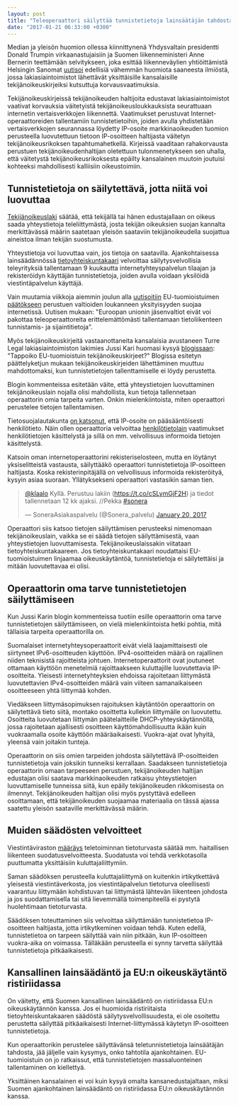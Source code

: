 ```yaml
---
layout: post
title: "Teleoperaattori säilyttää tunnistetietoja lainsäätäjän tahdosta"
date: "2017-01-21 06:33:00 +0300"
---
```

Median ja yleisön huomion ollessa kiinnittynenä Yhdysvaltain presidentti Donald Trumpin virkaanastujaisiin ja Suomen liikenneministeri Anne Bernerin teettämään selvitykseen, joka esittää liikenneväylien yhtiöittämistä Helsingin Sanomat [uutisoi](http://www.hs.fi/talous/art-2000005052577.html) edellisiä vähemmän huomiota saaneesta ilmiöstä, jossa lakiasiaintoimistot lähettävät yksittäisille kansalaisille tekijänoikeuskirjeiksi kutsuttuja korvausvaatimuksia.

Tekijänoikeuskirjeissä tekijänoikeuden haltijoita edustavat lakiasiaintoimistot vaativat korvauksia väitetyistä tekijänoikeusloukkauksista seurattuaan internetin vertaisverkkojen liikennettä. Vaatimukset perustuvat Internet-operaattoreiden tallentamiin tunnistetietoihin, joiden avulla yhdistetään vertaisverkkojen seurannassa löydetty IP-osoite markkinaoikeuden tuomion perusteella luovutettuun tietoon IP-osoitteen haltijasta väitetyn tekijänoikeusrikoksen tapahtumahetkellä. Kirjeissä vaaditaan rahakorvausta perustuen tekijänoikeudenhaltijan oletettuun tulonmenetykseen sen uhalla, että väitetystä tekijänoikeusrikoksesta epäilty kansalainen muutoin joutuisi kohteeksi mahdollisesti kalliisiin oikeustoimiin.

## Tunnistetietoja on säilytettävä, jotta niitä voi luovuttaa

[Tekijänoikeuslaki](http://www.finlex.fi/fi/laki/ajantasa/1961/19610404#L7P60a) säätää, että tekijällä tai hänen edustajallaan on oikeus saada yhteystietoja teleliittymästä, josta tekijän oikeuksien suojan kannalta merkittävässä määrin saatetaan yleisön saataviin tekijänoikeudella suojattua aineistoa ilman tekijän suostumusta.

Yhteystietoja voi luovuttaa vain, jos tietoja on saatavilla. Ajankohtaisessa lainsäädännössä [tietoyhteiskuntakaari](http://www.finlex.fi/fi/laki/ajantasa/2014/20140917) velvoittaa säilytysvelvollisia teleyrityksiä tallentamaan 9 kuukautta internetyhteyspalvelun tilaajan ja rekisteröidyn käyttäjän tunnistetietoja, joiden avulla voidaan yksilöidä viestintäpalvelun käyttäjä.

Vain muutamia viikkoja aiemmin joulun alla [uutisoitiin](http://www.hs.fi/ulkomaat/art-2000005016509.html) EU-tuomioistuimen [päätökseen](http://curia.europa.eu/juris/document/document.jsf?text=&docid=186492&pageIndex=0&doclang=FI&mode=req&dir=&occ=first&part=1&cid=694537) perustuen valtioiden loukanneen yksityisyyden suojaa internetissä. Uutisen mukaan: "Euroopan unionin jäsenvaltiot eivät voi pakottaa teleoperaattoreita erittelemättömästi tallentamaan tietoliikenteen tunnistamis- ja sijaintitietoja".

Myös tekijänoikeuskirjeitä vastaanottaneita kansalaisia avustaneen Turre Legal lakiasiaintoimiston lakimies Jussi Kari huomasi kysyä [blogissaan](http://www.jussikari.fi/tappoiko-eu-tuomioistuin-tekijanoikeuskirjeet/): "Tappoiko EU-tuomioistuin tekijänoikeuskirjeet?" Blogissa esitetyn päättelyketjun mukaan tekijänoikeuskirjeiden lähettäminen muuttuu mahdottomaksi, kun tunnistetietojen tallenttamiselle ei löydy perustetta.

Blogin kommenteissa esitetään väite, että yhteystietojen luovuttaminen tekijänoikeuslain nojalla olisi mahdollista, kun tietoja tallennetaan operaattorin omia tarpeita varten. Onkin mielenkiintoista, miten operaattori perustelee tietojen tallentamisen. 

Tietosuojalautakunta [on katsonut](http://www.finlex.fi/fi/viranomaiset/ftie/2006/20060001), että IP-osoite on pääsääntöisesti henkilötieto. Näin ollen operaattoria velvoittaa [henkilötietolain](http://www.finlex.fi/fi/laki/ajantasa/1999/19990523#L6P24) vaatimukset henkilötietojen käsittelystä ja sillä on mm. velvollisuus informoida tietojen käsittelystä.

Katsoin oman internetoperaattorini rekisteriselosteen, mutta en löytänyt yksiselitteistä vastausta, säilyttääkö operaattori tunnistetietoja IP-osoitteen haltijasta. Koska rekisterinpitäjällä on velvollisuus informoida rekisteröityä, kysyin asiaa suoraan. Yllätyksekseni operaattori vastasikin saman tien.

<blockquote class="twitter-tweet" data-lang="en"><p lang="fi" dir="ltr"><a href="https://twitter.com/klaalo">@klaalo</a> Kyllä. Perustuu lakiin (<a href="https://t.co/cSLymGjF2H">https://t.co/cSLymGjF2H</a>) ja tiedot tallennetaan 12 kk ajaksi. //Pekka <a href="https://twitter.com/hashtag/sonera?src=hash">#sonera</a></p>&mdash; SoneraAsiakaspalvelu (@Sonera_palvelu) <a href="https://twitter.com/Sonera_palvelu/status/822487825983619072">January 20, 2017</a></blockquote> <script async src="//platform.twitter.com/widgets.js" charset="utf-8"></script>

Operaattori siis katsoo tietojen säilyttämisen perusteeksi nimenomaan tekijänoikeuslain, vaikka se ei säädä tietojen säilyttämisestä, vaan yhteystietojen luovuttamisesta. Tekijänoikeuslaissakin viitataan tietoyhteiskuntakaareen. Jos tietoyhteiskuntakaari noudattaisi EU-tuomioistuimen linjaamaa oikeuskäytäntöä, tunnistetietoja ei säilytettäisi ja mitään luovutettavaa ei olisi.

## Operaattorin oma tarve tunnistetietojen säilyttämiseen

Kun Jussi Karin blogin kommenteissa tuotiin esille operaattorin oma tarve tunnistetietojen säilyttämiseen, on vielä mielenkiintoista hetki pohtia, mitä tällaisia tarpeita operaattorilla on.

Suomalaiset internetyhteysoperaattorit eivät vielä laajamittaisesti ole siirtyneet IPv6-osoitteuden käyttöön. IPv4-osoitteiden määrä on rajallinen niiden teknisistä rajoitteista johtuen. Internetoperaattorit ovat joutuneet ottamaan käyttöön menetelmiä rajoittaakseen kuluttajille luovutettavia IP-osoitteita. Yleisesti internetyhteyksien ehdoissa rajoitetaan liittymästä luovutettavien IPv4-osoitteiden määrä vain viiteen samanaikaiseen osoitteeseen yhtä liittymää kohden.

Viedäkseen liittymäsopimuksen rajoituksen käytäntöön operaattorin on säilytettävä tieto siitä, montako osoittetta kullekin liittymälle on luovutettu. Osoitteita luovutetaan liittymän päätelaitteille DHCP-yhteyskäytännöllä, jossa rajoitetaan ajallisesti osoitteen käyttömahdollisuutta ikään kuin vuokraamalla osoite käyttöön määräaikaisesti. Vuokra-ajat ovat lyhyitä, yleensä vain joitakin tunteja.

Operaattorin on siis omien tarpeiden johdosta säilytettävä IP-osoitteiden tunnistetietoja vain joksikin tunneiksi kerrallaan. Saadakseen tunnistetietoja operaattorin omaan tarpeeseen perustuen, tekijänoikeuden haltijan edustajan olisi saatava markkinaoikeuden ratkaisu yhteystietojen luovuttamiselle tunneissa siitä, kun epäily tekijänoikeuden rikkomisesta on ilmennyt. Tekijänoikeuden haltijan olisi myös pystyttävä edelleen osoittamaan, että tekijänoikeuden suojaamaa materiaalia on tässä ajassa saatettu yleisön saataville merkittävässä määrin.

## Muiden säädösten velvoitteet

Viestintäviraston [määräys](https://www.viestintavirasto.fi/attachments/maaraykset/M67A_2015.pdf) teletoiminnan tietoturvasta säätää mm. haitallisen liikenteen suodatusvelvoitteesta. Suodatusta voi tehdä verkkotasolla puuttumatta yksittäisiin kuluttajaliittymiin.

Saman säädöksen perusteella kuluttajaliittymä on kuitenkin irtikytkettävä yleisestä viestintäverkosta, jos viestintäpalvelun tietoturva oleellisesti vaarantuu liittymään kohdistuvan tai liittymästä lähtevän liikenteen johdosta ja jos suodattamisella tai sitä lievemmällä toimenpiteellä ei pystytä huolehtimaan tietoturvasta.

Säädöksen toteuttaminen siis velvoittaa säilyttämään tunnistetietoa IP-osoitteen haltijasta, jotta irtikytkeminen voidaan tehdä. Kuten edellä, tunnistetietoa on tarpeen säilyttää vain niin pitkään, kun IP-osoitteen vuokra-aika on voimassa. Tälläkään perusteella ei synny tarvetta säilyttää tunnistetietoja pitkäaikaisesti.

## Kansallinen lainsäädäntö ja EU:n oikeuskäytäntö ristiriidassa

On väitetty, että Suomen kansallinen lainsäädäntö on ristiriidassa EU:n oikeuskäytännön kanssa. Jos ei huomioida ristiriitaista tietoyhteiskuntakaaren säädöstä säilytysvelvollisuudesta, ei ole osoitettu perustetta säilyttää pitkäaikaisesti Internet-liittymässä käytetyn IP-osoitteen tunnistetietoja.

Kun operaattorikin perustelee säilyttävänsä teletunnistetietoja lainsäätäjän tahdosta, jää jäljelle vain kysymys, onko tahtotila ajankohtainen. EU-tuomioistuin on jo ratkaissut, että tunnistetietojen massaluonteinen tallentaminen on kiellettyä.

Yksittäinen kansalainen ei voi kuin kysyä omalta kansanedustajaltaan, miksi Suomen ajankohtainen lainsäädäntö on ristiriidassa EU:n oikeuskäytännön kanssa.